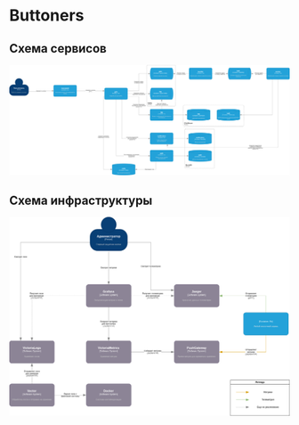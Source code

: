 # Buttoners

## Схема сервисов

![C4](./scheme.drawio.png)

## Схема инфраструктуры

![C4](./scheme_infr.drawio.png)
